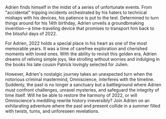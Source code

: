 Adrien finds himself in the midst of a series of unfortunate events. From "accidental" tripping incidents orchestrated by his haters to technical mishaps with his devices, his patience is put to the test. Determined to turn things around for his 14th birthday, Adrien unveils a groundbreaking invention—a time-traveling device that promises to transport him back to the blissful days of 2022.

For Adrien, 2022 holds a special place in his heart as one of the most memorable years. It was a time of carefree exploration and cherished moments with loved ones. With the ability to revisit this golden era, Adrien dreams of reliving simple joys, like strolling without worries and indulging in the books his late cousin Patrick lovingly selected for Julien.

However, Adrien's nostalgic journey takes an unexpected turn when the notorious criminal mastermind, Omniscience, interferes with the timeline. Suddenly, the past is no longer a sanctuary but a battleground where Adrien must confront challenges, unravel mysteries, and safeguard the integrity of time itself. Will he be able to restore the harmony of 2022, or will Omniscience's meddling rewrite history irreversibly? Join Adrien on an exhilarating adventure where the past and present collide in a summer filled with twists, turns, and unforeseen revelations.
